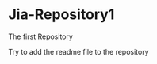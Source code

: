 Jia-Repository1
===============

The first Repository

Try to add the readme file to the repository
